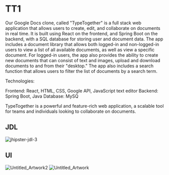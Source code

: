 # TT1
Our Google Docs clone, called "TypeTogether" is a full stack web application that allows users to create, edit, and collaborate on documents in real time. It is built using React on the frontend, and Spring Boot on the backend, with a SQL database for storing user and document data. The app includes a document library that allows both logged-in and non-logged-in users to view a list of all available documents, as well as view a specific document. For logged-in users, the app also provides the ability to create new documents that can consist of text and images, upload and download documents to and from their "desktop." The app also includes a search function that allows users to filter the list of documents by a search term.

Technologies:

Frontend: React, HTML, CSS, Google API, JavaScript text editor
Backend: Spring Boot, Java
Database: MySQ

TypeTogether is a powerful and feature-rich web application, a scalable tool for teams and individuals looking to collaborate on documents.

## JDL 
![jhipster-jdl-3](https://user-images.githubusercontent.com/115915843/210654525-829b4855-d18c-4fba-a5af-8b016f1001d1.png)


## UI

![Untitled_Artwork2](https://user-images.githubusercontent.com/115915843/210654466-8b442f6a-2739-40ad-8c5b-a8ab85e4c70a.png)
![Untitled_Artwork](https://user-images.githubusercontent.com/115915843/210654485-c973696b-b04c-417c-9f9e-11c9b7fdbd5e.png)
